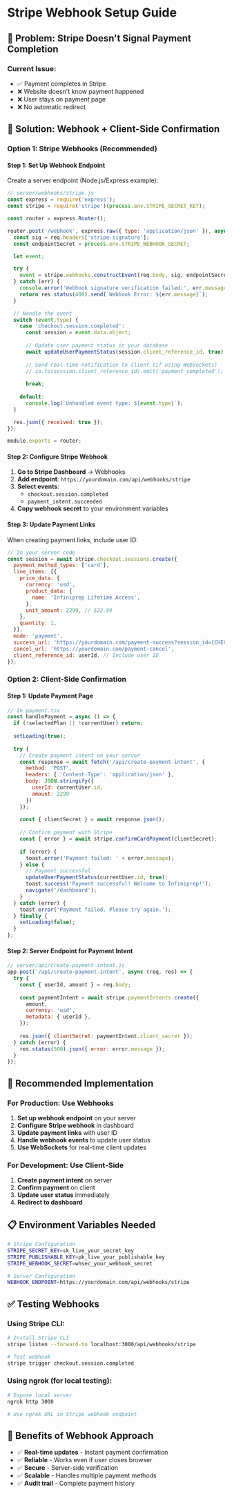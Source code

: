 # Stripe Webhook Setup Guide

## 🎯 **Problem: Stripe Doesn't Signal Payment Completion**

### **Current Issue:**
- ✅ Payment completes in Stripe
- ❌ Website doesn't know payment happened
- ❌ User stays on payment page
- ❌ No automatic redirect

## 🔧 **Solution: Webhook + Client-Side Confirmation**

### **Option 1: Stripe Webhooks (Recommended)**

#### **Step 1: Set Up Webhook Endpoint**
Create a server endpoint (Node.js/Express example):

```javascript
// server/webhooks/stripe.js
const express = require('express');
const stripe = require('stripe')(process.env.STRIPE_SECRET_KEY);

const router = express.Router();

router.post('/webhook', express.raw({ type: 'application/json' }), async (req, res) => {
  const sig = req.headers['stripe-signature'];
  const endpointSecret = process.env.STRIPE_WEBHOOK_SECRET;

  let event;

  try {
    event = stripe.webhooks.constructEvent(req.body, sig, endpointSecret);
  } catch (err) {
    console.error('Webhook signature verification failed:', err.message);
    return res.status(400).send(`Webhook Error: ${err.message}`);
  }

  // Handle the event
  switch (event.type) {
    case 'checkout.session.completed':
      const session = event.data.object;
      
      // Update user payment status in your database
      await updateUserPaymentStatus(session.client_reference_id, true);
      
      // Send real-time notification to client (if using WebSockets)
      // io.to(session.client_reference_id).emit('payment_completed');
      
      break;
      
    default:
      console.log(`Unhandled event type: ${event.type}`);
  }

  res.json({ received: true });
});

module.exports = router;
```

#### **Step 2: Configure Stripe Webhook**
1. **Go to Stripe Dashboard** → Webhooks
2. **Add endpoint**: `https://yourdomain.com/api/webhooks/stripe`
3. **Select events**:
   - `checkout.session.completed`
   - `payment_intent.succeeded`
4. **Copy webhook secret** to your environment variables

#### **Step 3: Update Payment Links**
When creating payment links, include user ID:

```javascript
// In your server code
const session = await stripe.checkout.sessions.create({
  payment_method_types: ['card'],
  line_items: [{
    price_data: {
      currency: 'usd',
      product_data: {
        name: 'Infiniprep Lifetime Access',
      },
      unit_amount: 2299, // $22.99
    },
    quantity: 1,
  }],
  mode: 'payment',
  success_url: 'https://yourdomain.com/payment-success?session_id={CHECKOUT_SESSION_ID}',
  cancel_url: 'https://yourdomain.com/payment-cancel',
  client_reference_id: userId, // Include user ID
});
```

### **Option 2: Client-Side Confirmation**

#### **Step 1: Update Payment Page**
```javascript
// In payment.tsx
const handlePayment = async () => {
  if (!selectedPlan || !currentUser) return;
  
  setLoading(true);
  
  try {
    // Create payment intent on your server
    const response = await fetch('/api/create-payment-intent', {
      method: 'POST',
      headers: { 'Content-Type': 'application/json' },
      body: JSON.stringify({ 
        userId: currentUser.id,
        amount: 2299 
      })
    });
    
    const { clientSecret } = await response.json();
    
    // Confirm payment with Stripe
    const { error } = await stripe.confirmCardPayment(clientSecret);
    
    if (error) {
      toast.error('Payment failed: ' + error.message);
    } else {
      // Payment successful
      updateUserPaymentStatus(currentUser.id, true);
      toast.success('Payment successful! Welcome to Infiniprep!');
      navigate('/dashboard');
    }
  } catch (error) {
    toast.error('Payment failed. Please try again.');
  } finally {
    setLoading(false);
  }
};
```

#### **Step 2: Server Endpoint for Payment Intent**
```javascript
// server/api/create-payment-intent.js
app.post('/api/create-payment-intent', async (req, res) => {
  try {
    const { userId, amount } = req.body;
    
    const paymentIntent = await stripe.paymentIntents.create({
      amount,
      currency: 'usd',
      metadata: { userId },
    });
    
    res.json({ clientSecret: paymentIntent.client_secret });
  } catch (error) {
    res.status(500).json({ error: error.message });
  }
});
```

## 🚀 **Recommended Implementation**

### **For Production: Use Webhooks**
1. **Set up webhook endpoint** on your server
2. **Configure Stripe webhook** in dashboard
3. **Update payment links** with user ID
4. **Handle webhook events** to update user status
5. **Use WebSockets** for real-time client updates

### **For Development: Use Client-Side**
1. **Create payment intent** on server
2. **Confirm payment** on client
3. **Update user status** immediately
4. **Redirect to dashboard**

## 📋 **Environment Variables Needed**

```bash
# Stripe Configuration
STRIPE_SECRET_KEY=sk_live_your_secret_key
STRIPE_PUBLISHABLE_KEY=pk_live_your_publishable_key
STRIPE_WEBHOOK_SECRET=whsec_your_webhook_secret

# Server Configuration
WEBHOOK_ENDPOINT=https://yourdomain.com/api/webhooks/stripe
```

## ✅ **Testing Webhooks**

### **Using Stripe CLI:**
```bash
# Install Stripe CLI
stripe listen --forward-to localhost:3000/api/webhooks/stripe

# Test webhook
stripe trigger checkout.session.completed
```

### **Using ngrok (for local testing):**
```bash
# Expose local server
ngrok http 3000

# Use ngrok URL in Stripe webhook endpoint
```

## 🎉 **Benefits of Webhook Approach**

- ✅ **Real-time updates** - Instant payment confirmation
- ✅ **Reliable** - Works even if user closes browser
- ✅ **Secure** - Server-side verification
- ✅ **Scalable** - Handles multiple payment methods
- ✅ **Audit trail** - Complete payment history 